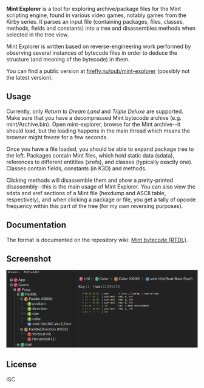 **Mint Explorer** is a tool for exploring archive/package files for the Mint
scripting engine, found in various video games, notably games from the Kirby
series.  It parses an input file (containing packages, files, classes, methods,
fields and constants) into a tree and disassembles methods when selected in
the tree view.

Mint Explorer is written based on reverse-engineering work performed by
observing several instances of bytecode files in order to deduce the structure
(and meaning of the bytecode) in them.

You can find a public version at [firefly.nu/pub/mint-explorer][web-public] (possibly
not the latest version).

## Usage
  Currently, only *Return to Dream Land* and *Triple Deluxe* are supported.
  Make sure that you have a decompressed Mint bytecode archive (e.g.
  mint/Archive.bin).  Open mint-explorer, browse for the Mint archive--it
  should load, but the loading happens in the main thread which means the
  browser might freeze for a few seconds.

  Once you have a file loaded, you should be able to expand package tree to
  the left.  Packages contain Mint files, which hold static data (sdata),
  references to different entitites (xrefs), and classes (typically exactly
  one).  Classes contain fields, constants (in K3D) and methods.

  Clicking methods will disassemble them and show a pretty-printed
  disassembly--this is the main usage of Mint Explorer.  You can also view the
  sdata and xref sections of a Mint file (hexdump and ASCII table,
  respectively), and when clicking a package or file, you get a tally of
  opcode frequency within this part of the tree (for my own reversing
  purposes).

## Documentation
  The format is documented on the repository wiki: [Mint bytecode (RTDL)][wiki-bytecode-rtdl].

## Screenshot
  ![Screenshot](meta/screenshot.png "Demo of Mint Explorer viewing a simple Pong game")

## License
  ISC

[web-public]: http://firefly.nu/pub/mint-explorer/
[wiki-bytecode-rtdl]: https://github.com/FireyFly/mint-explorer/wiki/Mint-bytecode:-RTDL
